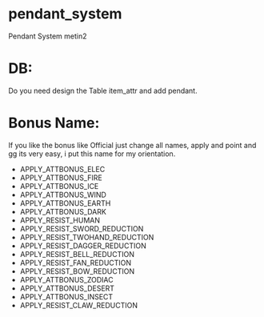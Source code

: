# pendant_system
Pendant System metin2 

# DB:

Do you need design the Table item_attr and add pendant.

# Bonus Name:

If you like the bonus like Official just change all names, apply and point and gg its very easy, i put this name for my orientation.

- APPLY_ATTBONUS_ELEC
- APPLY_ATTBONUS_FIRE
- APPLY_ATTBONUS_ICE
- APPLY_ATTBONUS_WIND
- APPLY_ATTBONUS_EARTH	
- APPLY_ATTBONUS_DARK	
- APPLY_RESIST_HUMAN	
- APPLY_RESIST_SWORD_REDUCTION	
- APPLY_RESIST_TWOHAND_REDUCTION	
- APPLY_RESIST_DAGGER_REDUCTION
- APPLY_RESIST_BELL_REDUCTION
- APPLY_RESIST_FAN_REDUCTION
- APPLY_RESIST_BOW_REDUCTION
- APPLY_ATTBONUS_ZODIAC
- APPLY_ATTBONUS_DESERT
- APPLY_ATTBONUS_INSECT
- APPLY_RESIST_CLAW_REDUCTION
